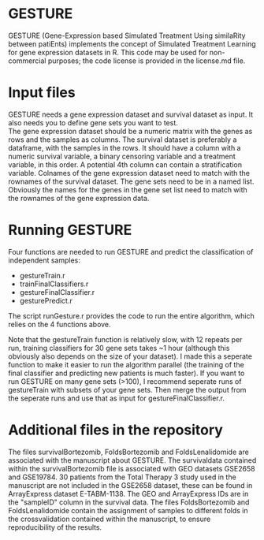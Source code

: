 # GESTURE
GESTURE (Gene-Expression based Simulated Treatment Using similaRity between patiEnts) implements the concept of Simulated Treatment Learning for gene expression datasets in R. This code may be used for non-commercial purposes; the code license is provided in the license.md file. 

# Input files
GESTURE needs a gene expression dataset and survival dataset as input. It also needs you to define gene sets you want to test.  
The gene expression dataset should be a numeric matrix with the genes as rows and the samples as columns. The survival dataset is preferably a dataframe, with the samples in the rows. It should have a column with a numeric survival variable, a binary censoring variable and a treatment variable, in this order. A potential 4th column can contain a stratification variable. 
Colnames of the gene expression dataset need to match with the rownames of the survival dataset.
The gene sets need to be in a named list. Obviously the names for the genes in the gene set list need to match with the rownames of the gene expression data. 

# Running GESTURE 
Four functions are needed to run GESTURE and predict the classification of independent samples: 
- gestureTrain.r
- trainFinalClassifiers.r
- gestureFinalClassifier.r
- gesturePredict.r

The script runGesture.r provides the code to run the entire algorithm, which relies on the 4 functions above.

Note that the gestureTrain function is relatively slow, with 12 repeats per run, training classifiers for 30 gene sets takes ~1 hour (although this obviously also depends on the size of your dataset). I made this a seperate function to make it easier to run the algorithm parallel (the training of the final classifier and predicting new patients is much faster). If you want to run GESTURE on many gene sets (>100), I recommend seperate runs of gestureTrain with subsets of your gene sets. Then merge the output from the seperate runs and use that as input for gestureFinalClassifier.r. 

# Additional files in the repository 
The files survivalBortezomib, FoldsBortezomib and FoldsLenalidomide are associated with the manuscript about GESTURE. The survivaldata contained within the survivalBortezomib file is associated with GEO datasets GSE2658 and GSE19784. 30 patients from the Total Therapy 3 study used in the manuscript are not included in the GSE2658 dataset, these can be found in ArrayExpress dataset E-TABM-1138. The GEO and ArrayExpress IDs are in the "sampleID" column in the survival data. The files FoldsBortezomib and FoldsLenalidomide contain the assignment of samples to different folds in the crossvalidation contained within the manuscript, to ensure reproducibility of the results. 
